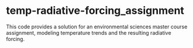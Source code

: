 # temp-radiative-forcing_assignment
This code provides a solution for an environmental sciences master course assignment, modeling temperature trends and the resulting radiative forcing.
